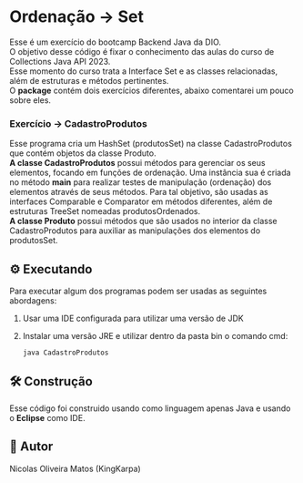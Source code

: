 # Ordenação -> Set
Esse é um exercício do bootcamp Backend Java da DIO. <br>
O objetivo desse código é fixar o conhecimento das aulas do curso de Collections Java API 2023. <br>
Esse momento do curso trata a Interface Set e as classes relacionadas, além de estruturas e métodos pertinentes. <br>
O **package** contém dois exercícios diferentes, abaixo comentarei um pouco sobre eles.

### Exercício -> CadastroProdutos
Esse programa cria um HashSet (produtosSet) na classe CadastroProdutos que contém objetos da classe Produto. <br>
**A classe CadastroProdutos** possui métodos para gerenciar os seus elementos, focando em funções de ordenação. Uma instância sua é criada no método **main** para realizar testes de manipulação (ordenação) dos elementos através de seus métodos. Para tal objetivo, são usadas as interfaces Comparable e Comparator em métodos diferentes, além de estruturas TreeSet nomeadas produtosOrdenados.<br>
**A classe Produto** possui métodos que são usados no interior da classe CadastroProdutos para auxiliar as manipulações dos elementos do produtosSet.

## :gear: Executando
Para executar algum dos programas podem ser usadas as seguintes abordagens: <br>
1. Usar uma IDE configurada para utilizar uma versão de JDK

2. Instalar uma versão JRE e utilizar dentro da pasta bin o comando cmd: 
    ```
    java CadastroProdutos
    ```

## :hammer_and_wrench: Construção
Esse código foi construido usando como linguagem apenas Java e usando o **Eclipse** como IDE.

## :dragon_face: Autor
Nicolas Oliveira Matos (KingKarpa)